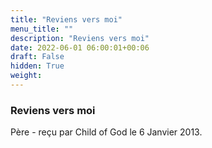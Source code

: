 ```yaml
---
title: "Reviens vers moi"
menu_title: ""
description: "Reviens vers moi"
date: 2022-06-01 06:00:01+00:06
draft: False
hidden: True
weight:
---
```

### Reviens vers moi

Père - reçu par Child of God le 6 Janvier 2013.



